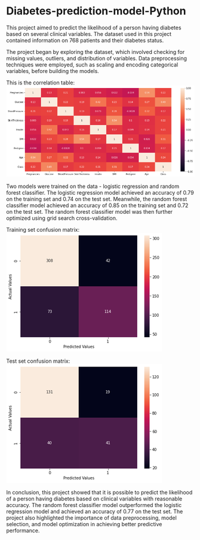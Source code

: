 # Diabetes-prediction-model-Python
This project aimed to predict the likelihood of a person having diabetes based on several clinical variables. The dataset used in this project contained information on 768 patients and their diabetes status.

The project began by exploring the dataset, which involved checking for missing values, outliers, and distribution of variables. Data preprocessing techniques were employed, such as scaling and encoding categorical variables, before building the models.

This is the correlation table:
![Alt Text](https://github.com/IvanCastillero/Diabetes-prediction-model-Python/blob/main/correlacion.png)

Two models were trained on the data - logistic regression and random forest classifier. The logistic regression model achieved an accuracy of 0.79 on the training set and 0.74 on the test set. Meanwhile, the random forest classifier model achieved an accuracy of 0.85 on the training set and 0.72 on the test set. The random forest classifier model was then further optimized using grid search cross-validation.

Training set confusion matrix:
![Alt Text](https://github.com/IvanCastillero/Diabetes-prediction-model-Python/blob/main/confussion%20matrix%20training.png)

Test set confusion matrix:
![Alt Text](https://github.com/IvanCastillero/Diabetes-prediction-model-Python/blob/main/confusion%20matrix%20test.png)

In conclusion, this project showed that it is possible to predict the likelihood of a person having diabetes based on clinical variables with reasonable accuracy. The random forest classifier model outperformed the logistic regression model and achieved an accuracy of 0.77 on the test set. The project also highlighted the importance of data preprocessing, model selection, and model optimization in achieving better predictive performance.
